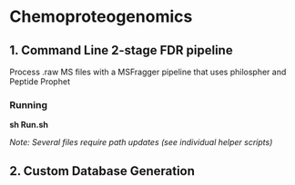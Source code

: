 # Chemoproteogenomics
## 1. Command Line 2-stage FDR pipeline 

 Process .raw MS files with a MSFragger pipeline that uses philospher and Peptide Prophet 

### Running

__sh Run.sh__
 
_Note: Several files require path updates (see individual helper scripts)_

## 2. Custom Database Generation
